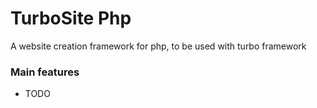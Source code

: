 # TurboSite Php

A website creation framework for php, to be used with turbo framework

### Main features

- TODO